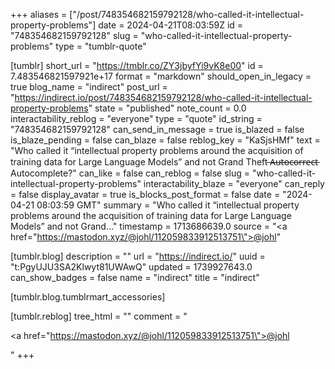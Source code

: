 +++
aliases = ["/post/748354682159792128/who-called-it-intellectual-property-problems"]
date = 2024-04-21T08:03:59Z
id = "748354682159792128"
slug = "who-called-it-intellectual-property-problems"
type = "tumblr-quote"

[tumblr]
short_url = "https://tmblr.co/ZY3jbyfYi9vK8e00"
id = 7.483546821597921e+17
format = "markdown"
should_open_in_legacy = true
blog_name = "indirect"
post_url = "https://indirect.io/post/748354682159792128/who-called-it-intellectual-property-problems"
state = "published"
note_count = 0.0
interactability_reblog = "everyone"
type = "quote"
id_string = "748354682159792128"
can_send_in_message = true
is_blazed = false
is_blaze_pending = false
can_blaze = false
reblog_key = "KaSjsHMf"
text = "Who called it “intellectual property problems around the acquisition of training data for Large Language Models” and not Grand Theft   ̶A̶u̶t̶o̶c̶o̶r̶r̶e̶c̶t̶ Autocomplete?"
can_like = false
can_reblog = false
slug = "who-called-it-intellectual-property-problems"
interactability_blaze = "everyone"
can_reply = false
display_avatar = true
is_blocks_post_format = false
date = "2024-04-21 08:03:59 GMT"
summary = "Who called it “intellectual property problems around the acquisition of training data for Large Language Models” and not Grand..."
timestamp = 1713686639.0
source = "<a href=\"https://mastodon.xyz/@johl/112059833912513751\">@johl</a>"

[tumblr.blog]
description = ""
url = "https://indirect.io/"
uuid = "t:PgyUJU3SA2Klwyt81UWAwQ"
updated = 1739927643.0
can_show_badges = false
name = "indirect"
title = "indirect"

[tumblr.blog.tumblrmart_accessories]

[tumblr.reblog]
tree_html = ""
comment = "<p><a href=\"https://mastodon.xyz/@johl/112059833912513751\">@johl</a></p>"
+++
